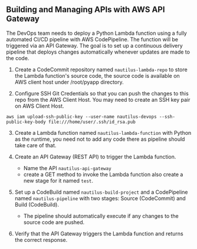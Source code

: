 ## Building and Managing APIs with AWS API Gateway

The DevOps team needs to deploy a Python Lambda function using a fully automated CI/CD pipeline with AWS CodePipeline. The function will be triggered via an API Gateway. The goal is to set up a continuous delivery pipeline that deploys changes automatically whenever updates are made to the code.

1. Create a CodeCommit repository named `nautilus-lambda-repo` to store the Lambda function's source code, the source code is available on AWS client host under /root/pyapp directory.

2. Configure SSH Git Credentials so that you can push the changes to this repo from the AWS Client Host. You may need to create an SSH key pair on AWS Client Host.

```
aws iam upload-ssh-public-key --user-name nautilus-devops --ssh-public-key-body file:///home/user/.ssh/id_rsa.pub
```

3. Create a Lambda function named `nautilus-lambda-function` with Python as the runtime, you need not to add any code there as pipeline should take care of that.

4. Create an API Gateway (REST API) to trigger the Lambda function. 
    - Name the API `nautilus-api-gateway`
    - create a GET method to invoke the Lambda function also create a new stage for it named `test`.

5. Set up a CodeBuild named `nautilus-build-project` and a CodePipeline named `nautilus-pipeline` with two stages: Source (CodeCommit) and Build (CodeBuild). 
    - The pipeline should automatically execute if any changes to the source code are pushed.

6. Verify that the API Gateway triggers the Lambda function and returns the correct response.